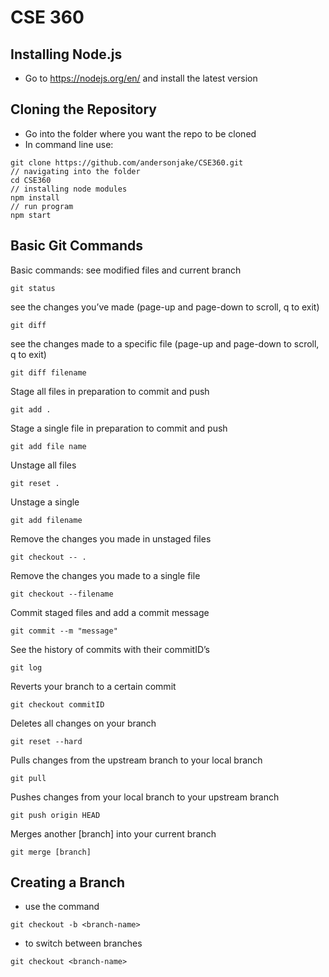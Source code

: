 # CSE 360 

## Installing Node.js

* Go to https://nodejs.org/en/ and install the latest version 

## Cloning the Repository 
* Go into the folder where you want the repo to be cloned 
* In command line use: 
```
git clone https://github.com/andersonjake/CSE360.git
// navigating into the folder 
cd CSE360 
// installing node modules 
npm install 
// run program 
npm start 
```
## Basic Git Commands 
Basic commands:
see modified files and current branch
```
git status
```
see the changes you’ve made (page-up and page-down to scroll, q to exit)
```
git diff
```
see the changes made to a specific file (page-up and page-down to scroll, q to exit)
```
git diff filename
```
Stage all files in preparation to commit and push
```
git add .
```
Stage a single file in preparation to commit and push
```
git add file name
```
Unstage all files
```
git reset .
```
Unstage a single
```
git add filename
```
Remove the changes you made in unstaged files
```
git checkout -- .
```
Remove the changes you made to a single file
```
git checkout --filename
```
Commit staged files and add a commit message 
```
git commit --m "message"
```
See the history of commits with their commitID’s
```
git log
```
Reverts your branch to a certain commit
```
git checkout commitID
```
Deletes all changes on your branch
```
git reset --hard
```
Pulls changes from the upstream branch to your local branch
```
git pull
```
Pushes changes from your local branch to your upstream branch
```
git push origin HEAD
```
Merges another [branch] into your current branch
```
git merge [branch]
```

## Creating a Branch 
* use the command 
```
git checkout -b <branch-name>
```
* to switch between branches 
```
git checkout <branch-name> 
```
